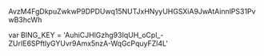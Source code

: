 

AvzM4FgDkpuZwkwP9DPDUwq15NUTJxHNyyUHGSXiA9JwAtAinnlPS31PvwB3hcWh



 var BING_KEY = 'AuhiCJHlGzhg93IqUH_oCpl_-ZUrIE6SPftlyGYUvr9Amx5nzA-WqGcPquyFZl4L'